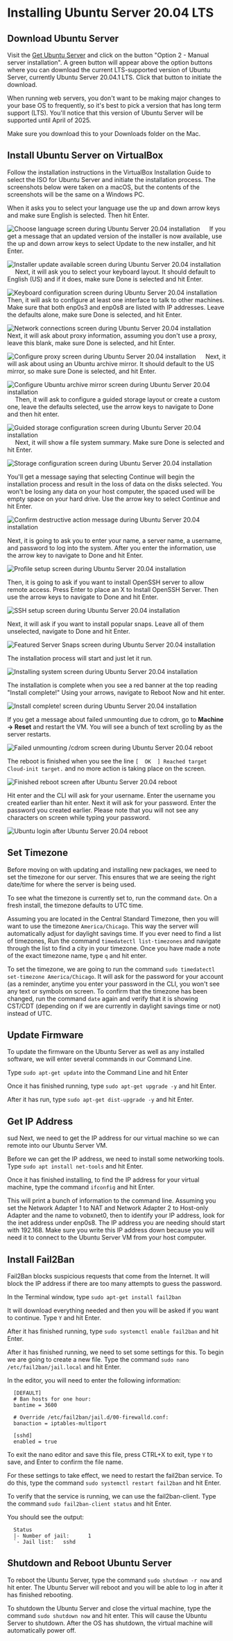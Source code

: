 # Installing Ubuntu Server 20.04 LTS

## Download Ubuntu Server

Visit the [Get Ubuntu Server](https://ubuntu.com/download/server) and click on the button "Option 2 - Manual server installation".  A green button will appear above the option buttons where you can download the current LTS-supported version of Ubuntu Server, currently Ubuntu Server 20.04.1 LTS.  Click that button to initiate the download.

When running web servers, you don't want to be making major changes to your base OS to frequently, so it's best to pick a version that has long term support (LTS).  You'll notice that this version of Ubuntu Server will be supported until April of 2025.

Make sure you download this to your Downloads folder on the Mac.

## Install Ubuntu Server on VirtualBox

Follow the installation instructions in the VirtualBox Installation Guide to select the ISO for Ubuntu Server and initiate the installation process.  The screenshots below were taken on a macOS, but the contents of the screenshots will be the same on a Windows PC.

When it asks you to select your language use the up and down arrow keys and make sure English is selected.  Then hit Enter.

![Choose language screen during Ubuntu Server 20.04 installation](https://inspiringweb.org/vm_images/Ubuntu_Choose_Language.png)
 
If you get a message that an updated version of the installer is now available, use the up and down arrow keys to select Update to the new installer, and hit Enter.

![Installer update available screen during Ubuntu Server 20.04 installation](https://inspiringweb.org/vm_images/Ubuntu_Update_Installer.png)
 
Next, it will ask you to select your keyboard layout.  It should default to English (US) and if it does, make sure Done is selected and hit Enter.

![Keyboard configuration screen during Ubuntu Server 20.04 installation](https://inspiringweb.org/vm_images/Ubuntu_Keyboard_Configuration.png)
 
Then, it will ask to configure at least one interface to talk to other machines.  Make sure that both enp0s3 and enp0s8 are listed with IP addresses.  Leave the defaults alone, make sure Done is selected, and hit Enter.

![Network connections screen during Ubuntu Server 20.04 installation](https://inspiringweb.org/vm_images/Ubuntu_Network_Connections.png)
 
Next, it will ask about proxy information, assuming you don't use a proxy, leave this blank, make sure Done is selected, and hit Enter.

![Configure proxy screen during Ubuntu Server 20.04 installation](https://inspiringweb.org/vm_images/Ubuntu_Proxy_Settings.png)
 
Next, it will ask about using an Ubuntu archive mirror.  It should default to the US mirror, so make sure Done is selected, and hit Enter.

![Configure Ubuntu archive mirror screen during Ubuntu Server 20.04 installation](https://inspiringweb.org/vm_images/Ubuntu_Configure_Mirror.png)
 
Then, it will ask to configure a guided storage layout or create a custom one, leave the defaults selected, use the arrow keys to navigate to Done and then hit enter.

![Guided storage configuration screen during Ubuntu Server 20.04 installation](https://inspiringweb.org/vm_images/Ubuntu_Guided_Storage_Configuration.png)
 
Next, it will show a file system summary.  Make sure Done is selected and hit Enter.

![Storage configuration screen during Ubuntu Server 20.04 installation](https://inspiringweb.org/vm_images/Ubuntu_Storage_Configuration_Summary.png)

You'll get a message saying that selecting Continue will begin the installation process and result in the loss of data on the disks selected. You won't be losing any data on your host computer, the spaced used will be empty space on your hard drive.  Use the arrow key to select Continue and hit Enter.

![Confirm destructive action message during Ubuntu Server 20.04 installation](https://inspiringweb.org/vm_images/Ubuntu_Storage_Configuration_Dialog_Confirmation.png)

Next, it is going to ask you to enter your name, a server name, a username, and password to log into the system.  After you enter the information, use the arrow key to navigate to Done and hit Enter.

![Profile setup screen during Ubuntu Server 20.04 installation](https://inspiringweb.org/vm_images/Ubuntu_Profile_Setup.png)

Then, it is going to ask if you want to install OpenSSH server to allow remote access.  Press Enter to place an X to Install OpenSSH Server.  Then use the arrow keys to navigate to Done and hit Enter.

![SSH setup screen during Ubuntu Server 20.04 installation](https://inspiringweb.org/vm_images/Ubuntu_SSH_Setup.png)

Next, it will ask if you want to install popular snaps.  Leave all of them unselected, navigate to Done and hit Enter.

![Featured Server Snaps screen during Ubuntu Server 20.04 installation](https://inspiringweb.org/vm_images/Ubuntu_Snaps_Setup.png)

The installation process will start and just let it run.

![Installing system screen during Ubuntu Server 20.04 installation](https://inspiringweb.org/vm_images/Ubuntu_Installing_System.png)

The installation is complete when you see a red banner at the top reading "Install complete!"  Using your arrows, navigate to Reboot Now and hit enter.

![Install complete! screen during Ubuntu Server 20.04 installation](https://inspiringweb.org/vm_images/Ubuntu_Install_Complete.png)

If you get a message about failed unmounting due to cdrom, go to **Machine -> Reset** and restart the VM.  You will see a bunch of text scrolling by as the server restarts.

![Failed unmounting /cdrom screen during Ubuntu Server 20.04 reboot](https://inspiringweb.org/vm_images/Failed_Unmounting_cdrom.png)

The reboot is finished when you see the line `[  OK  ] Reached target Cloud-init target.` and no more action is taking place on the screen.

![Finished reboot screen after Ubuntu Server 20.04 reboot](https://inspiringweb.org/vm_images/Ubuntu_SSH_Key.png)

Hit enter and the CLI will ask for your username.  Enter the username you created earlier than hit enter.  Next it will ask for your password.  Enter the password you created earlier.  Please note that you will not see any characters on screen while typing your password.

![Ubuntu login after Ubuntu Server 20.04 reboot](https://inspiringweb.org/vm_images/Ubuntu_Login.png)

## Set Timezone

Before moving on with updating and installing new packages, we need to set the timezone for our server.  This ensures that we are seeing the right date/time for where the server is being used.

To see what the timezone is currently set to, run the command `date`.  On a fresh install, the timezone defaults to UTC time.

Assuming you are located in the Central Standard Timezone, then you will want to use the timezone `America/Chicago`.  This way the server will automatically adjust for daylight savings time.  If you ever need to find a list of timezones, Run the command `timedatectl list-timezones` and navigate through the list to find a city in your timezone.  Once you have made a note of the exact timezone name, type `q` and hit enter.

To set the timezone, we are going to run the command `sudo timedatectl set-timezone America/Chicago`.  It will ask for the password for your account (as a reminder, anytime you enter your password in the CLI, you won't see any text or symbols on screen.  To confirm that the timezone has been changed, run the command `date` again and verify that it is showing CST/CDT (depending on if we are currently in daylight savings time or not) instead of UTC.

## Update Firmware

To update the firmware on the Ubuntu Server as well as any installed software, we will enter several commands in our Command Line.

Type `sudo apt-get update` into the Command Line and hit Enter

Once it has finished running, type `sudo apt-get upgrade -y` and hit Enter.

After it has run, type `sudo apt-get dist-upgrade -y` and hit Enter.

## Get IP Address
sud
Next, we need to get the IP address for our virtual machine so we can remote into our Ubuntu Server VM.

Before we can get the IP address, we need to install some networking tools.  Type `sudo apt install net-tools` and hit Enter.

Once it has finished installing, to find the IP address for your virtual machine, type the command `ifconfig` and hit Enter.

This will print a bunch of information to the command line.  Assuming you set the Network Adapter 1 to NAT and Network Adapter 2 to Host-only Adapter and the name to vobxnet0, then to identify your IP address, look for the inet address under enp0s8.  The IP address you are needing should start with 192.168.  Make sure you write this IP address down because you will need it to connect to the Ubuntu Server VM from your host computer.

## Install Fail2Ban

Fail2Ban blocks suspicious requests that come from the Internet.  It will block the IP address if there are too many attempts to guess the password.

In the Terminal window, type `sudo apt-get install fail2ban`

It will download everything needed and then you will be asked if you want to continue.  Type `Y` and hit Enter.

After it has finished running, type `sudo systemctl enable fail2ban` and hit Enter.

After it has finished running, we need to set some settings for this.  To begin we are going to create a new file.  Type the command `sudo nano /etc/fail2ban/jail.local` and hit Enter.

In the editor, you will need to enter the following information:

```shell
  [DEFAULT]
  # Ban hosts for one hour:
  bantime = 3600

  # Override /etc/fail2ban/jail.d/00-firewalld.conf:
  banaction = iptables-multiport

  [sshd]
  enabled = true
```

To exit the nano editor and save this file, press CTRL+X to exit, type `Y` to save, and Enter to confirm the file name.

For these settings to take effect, we need to restart the fail2ban service.  To do this, type the command `sudo systemctl restart fail2ban` and hit Enter.

To verify that the service is running, we can use the fail2ban-client.  Type the command `sudo fail2ban-client status` and hit Enter.

You should see the output:

```shell
  Status
  |- Number of jail:      1
  `- Jail list:   sshd
```

## Shutdown and Reboot Ubuntu Server

To reboot the Ubuntu Server, type the command `sudo shutdown -r now` and hit enter.  The Ubuntu Server will reboot and you will be able to log in after it has finished rebooting.

To shutdown the Ubuntu Server and close the virtual machine, type the command `sudo shutdown now` and hit enter.  This will cause the Ubuntu Server to shutdown.  After the OS has shutdown, the virtual machine will automatically power off.